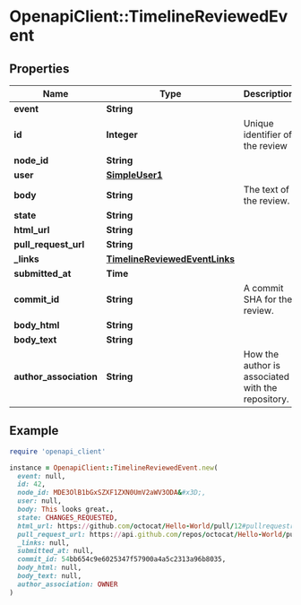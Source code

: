 # OpenapiClient::TimelineReviewedEvent

## Properties

| Name | Type | Description | Notes |
| ---- | ---- | ----------- | ----- |
| **event** | **String** |  |  |
| **id** | **Integer** | Unique identifier of the review |  |
| **node_id** | **String** |  |  |
| **user** | [**SimpleUser1**](SimpleUser1.md) |  |  |
| **body** | **String** | The text of the review. |  |
| **state** | **String** |  |  |
| **html_url** | **String** |  |  |
| **pull_request_url** | **String** |  |  |
| **_links** | [**TimelineReviewedEventLinks**](TimelineReviewedEventLinks.md) |  |  |
| **submitted_at** | **Time** |  | [optional] |
| **commit_id** | **String** | A commit SHA for the review. |  |
| **body_html** | **String** |  | [optional] |
| **body_text** | **String** |  | [optional] |
| **author_association** | **String** | How the author is associated with the repository. |  |

## Example

```ruby
require 'openapi_client'

instance = OpenapiClient::TimelineReviewedEvent.new(
  event: null,
  id: 42,
  node_id: MDE3OlB1bGxSZXF1ZXN0UmV2aWV3ODA&#x3D;,
  user: null,
  body: This looks great.,
  state: CHANGES_REQUESTED,
  html_url: https://github.com/octocat/Hello-World/pull/12#pullrequestreview-80,
  pull_request_url: https://api.github.com/repos/octocat/Hello-World/pulls/12,
  _links: null,
  submitted_at: null,
  commit_id: 54bb654c9e6025347f57900a4a5c2313a96b8035,
  body_html: null,
  body_text: null,
  author_association: OWNER
)
```


